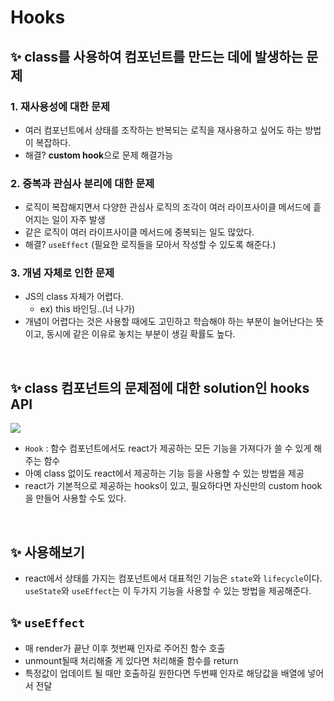 # Hooks

## ✨ class를 사용하여 컴포넌트를 만드는 데에 발생하는 문제

### 1. 재사용성에 대한 문제

- 여러 컴포넌트에서 상태를 조작하는 반복되는 로직을 재사용하고 싶어도 하는 방법이 복잡하다.
- 해결? **custom hook**으로 문제 해결가능

### 2. 중복과 관심사 분리에 대한 문제

- 로직이 복잡해지면서 다양한 관심사 로직의 조각이 여러 라이프사이클 메서드에 흩어지는 일이 자주 발생
- 같은 로직이 여러 라이프사이클 메서드에 중복되는 일도 많았다.
- 해결? `useEffect` (필요한 로직들을 모아서 작성할 수 있도록 해준다.)

### 3. 개념 자체로 인한 문제

- JS의 class 자체가 어렵다.
  - ex) this 바인딩..(너 나가)
- 개념이 어렵다는 것은 사용할 때에도 고민하고 학습해야 하는 부분이 늘어난다는 뜻이고, 동시에 같은 이유로 놓치는 부분이 생길 확률도 높다.

<br>

## ✨ class 컴포넌트의 문제점에 대한 solution인 hooks API

![](https://techcourse-storage.s3.ap-northeast-2.amazonaws.com/1ff4bff9deed4bd891e5cd85987cff23)

- `Hook` : 함수 컴포넌트에서도 react가 제공하는 모든 기능을 가져다가 쓸 수 있게 해주는 함수
- 아예 class 없이도 react에서 제공하는 기능 등을 사용할 수 있는 방법을 제공
- react가 기본적으로 제공하는 hooks이 있고, 필요하다면 자신만의 custom hook을 만들어 사용할 수도 있다.

<br>

## ✨ 사용해보기

- react에서 상태를 가지는 컴포넌트에서 대표적인 기능은 `state`와 `lifecycle`이다. `useState`와 `useEffect`는 이 두가지 기능을 사용할 수 있는 방법을 제공해준다.

## ✨ `useEffect`

- 매 render가 끝난 이후 첫번째 인자로 주어진 함수 호출
- unmount될때 처리해줄 게 있다면 처리해줄 함수를 return
- 특정값이 업데이트 될 때만 호출하길 원한다면 두번째 인자로 해당값을 배열에 넣어서 전달
